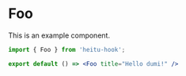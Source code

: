 # Foo

This is an example component.

```jsx
import { Foo } from 'heitu-hook';

export default () => <Foo title="Hello dumi!" />
```
